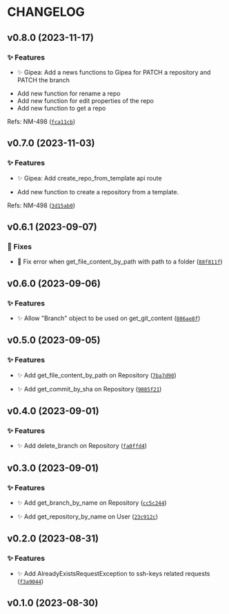 # CHANGELOG


## v0.8.0 (2023-11-17)




### ✨ Features

* ✨ Gipea: Add a news functions to Gipea for PATCH a repository and PATCH the branch

- Add new function for rename a repo
- Add new function for edit properties of the repo
- Add new function to get a repo

Refs: NM-498 ([`fca11cb`](https://github.com/AthAshino/gipea/commit/fca11cbb4f0e4862cffbb9d65c3b65f2d64b592b))




## v0.7.0 (2023-11-03)




### ✨ Features

* ✨ Gipea: Add create_repo_from_template api route

- Add new function to create a repository from a template.

Refs: NM-498 ([`3d15ab0`](https://github.com/AthAshino/gipea/commit/3d15ab0cc5c962e6503f97b45dc439ef52502ebf))




## v0.6.1 (2023-09-07)


### 🐛 Fixes

* 🐛 Fix error when get_file_content_by_path with path to a folder ([`88f811f`](https://github.com/AthAshino/gipea/commit/88f811fec2c5b8290a2639b0258ab34af5076a67))




## v0.6.0 (2023-09-06)




### ✨ Features

* ✨ Allow &#34;Branch&#34; object to be used on get_git_content ([`806ae8f`](https://github.com/AthAshino/gipea/commit/806ae8f21aa26c0dd1a387686ef9996445d58a2e))




## v0.5.0 (2023-09-05)


### ✨ Features

* ✨ Add get_file_content_by_path on Repository ([`7ba7d90`](https://github.com/AthAshino/gipea/commit/7ba7d906fe440ec467e1a67a817a3903fdac7dbd))

* ✨ Add get_commit_by_sha on Repository ([`9085f21`](https://github.com/AthAshino/gipea/commit/9085f21d9130f35adabc3fd29a8abcd0a7c2af1f))




## v0.4.0 (2023-09-01)


### ✨ Features

* ✨ Add delete_branch on Repository ([`fa0ffd4`](https://github.com/AthAshino/gipea/commit/fa0ffd4db0d6d5f17af8b304fadc981bc079c19f))




## v0.3.0 (2023-09-01)




### ✨ Features

* ✨ Add get_branch_by_name on Repository ([`cc5c244`](https://github.com/AthAshino/gipea/commit/cc5c24446d7937942ee504b02149e4f449d60a7f))

* ✨ Add get_repository_by_name on User ([`23c912c`](https://github.com/AthAshino/gipea/commit/23c912c17b05f8fe07a1d9adfb9acec3c11fd033))




## v0.2.0 (2023-08-31)




### ✨ Features

* ✨ Add AlreadyExistsRequestException to ssh-keys related requests ([`f3a9044`](https://github.com/AthAshino/gipea/commit/f3a90449b490e3bb69ee4f36b028dee106057451))




## v0.1.0 (2023-08-30)



